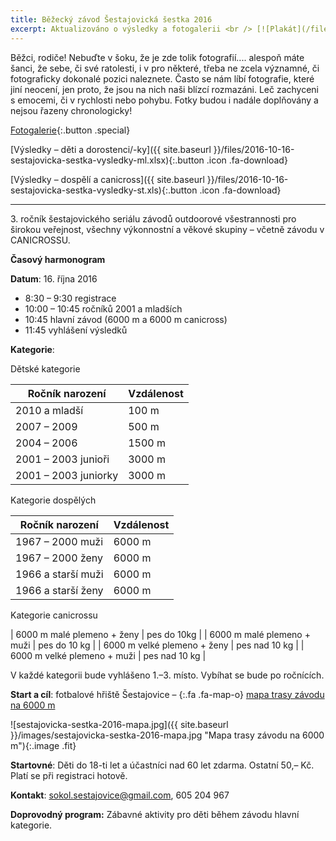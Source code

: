 ```yaml
---
title: Běžecký závod Šestajovická šestka 2016
excerpt: Aktualizováno o výsledky a fotogalerii <br /> [![Plakát](/files/plakat-nahled.png)](/2016/10/16/sestajovicka-sestka.html)
---
```


Běžci, rodiče! Nebuďte v šoku, že je zde tolik fotografií.... alespoň máte šanci, že sebe, či své ratolesti, i v pro některé, třeba ne zcela významné, či fotograficky dokonalé pozici naleznete. Často se nám líbí fotografie, které jiní neocení, jen proto, že jsou na nich naši blízcí rozmazáni. Leč  zachyceni s emocemi, či v rychlosti nebo pohybu. Fotky budou i nadále doplňovány a nejsou řazeny chronologicky! 

[Fotogalerie](http://www.rajce.net/a13364942){:.button .special}

[Výsledky – děti a dorostenci/-ky]({{ site.baseurl }}/files/2016-10-16-sestajovicka-sestka-vysledky-ml.xlsx){:.button .icon .fa-download}

[Výsledky – dospělí a canicross]({{ site.baseurl }}/files/2016-10-16-sestajovicka-sestka-vysledky-st.xls){:.button .icon .fa-download}



---

3\. ročník šestajovického seriálu závodů outdoorové všestrannosti pro širokou veřejnost, všechny výkonnostní a věkové skupiny – včetně závodu v CANICROSSU.

**Časový harmonogram**

**Datum**: 16. října 2016

* 8:30 – 9:30 registrace
* 10:00 – 10:45 ročníků 2001 a mladších
* 10:45 hlavní závod (6000 m a 6000 m canicross)
* 11:45 vyhlášení výsledků

**Kategorie**:

Dětské kategorie

|   Ročník narození    | Vzdálenost |
|----------------------|------------|
| 2010 a mladší        | 100 m      |
| 2007 – 2009          | 500 m      |
| 2004 – 2006          | 1500 m     |
| 2001 – 2003 junioři  | 3000 m     |
| 2001 – 2003 juniorky | 3000 m     |

Kategorie dospělých

|  Ročník narození   | Vzdálenost |
|--------------------|------------|
| 1967 – 2000 muži   | 6000 m     |
| 1967 – 2000 ženy   | 6000 m     |
| 1966 a starší muži | 6000 m     |
| 1966 a starší ženy | 6000 m     |

Kategorie canicrossu

| 6000 m malé plemeno + ženy  | pes do 10kg   |
| 6000 m malé plemeno + muži  | pes do 10 kg  |
| 6000 m velké plemeno + ženy | pes nad 10 kg |
| 6000 m velké plemeno + muži | pes nad 10 kg |

V každé kategorii bude vyhlášeno 1.–3. místo. Vybíhat se bude po ročnících.


**Start a cíl**: fotbalové hřiště Šestajovice – [](https://mapy.cz/s/17ZQ1){:.fa .fa-map-o} [mapa trasy závodu na 6000 m](https://mapy.cz/s/17ZQ1)

![sestajovicka-sestka-2016-mapa.jpg]({{ site.baseurl }}/images/sestajovicka-sestka-2016-mapa.jpg "Mapa trasy závodu na 6000 m"){:.image .fit}

**Startovné**: Děti do 18-ti let a účastníci nad 60 let zdarma. Ostatní 50,– Kč. Platí se při registraci hotově.

**Kontakt**: sokol.sestajovice@gmail.com, 605 204 967

**Doprovodný program:** Zábavné aktivity pro děti během závodu hlavní kategorie.

